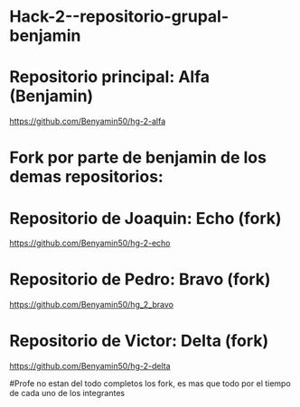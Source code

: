 # Hack-2--repositorio-grupal-benjamin


# Repositorio principal: Alfa (Benjamin)
https://github.com/Benyamin50/hg-2-alfa

# Fork por parte de benjamin de los demas repositorios:

# Repositorio de Joaquin: Echo (fork)
https://github.com/Benyamin50/hg-2-echo
# Repositorio de Pedro: Bravo (fork)
https://github.com/Benyamin50/hg_2_bravo
# Repositorio de Victor: Delta  (fork)
https://github.com/Benyamin50/hg-2-delta

#Profe no estan del todo completos los fork, es mas que todo por el tiempo de cada uno de los integrantes
